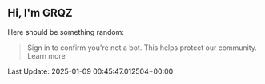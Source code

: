 ## Hi, I'm GRQZ
Here should be something random:  
> Sign in to confirm you're not a bot. This helps protect our community. Learn more


Last Update: 2025-01-09 00:45:47.012504+00:00
